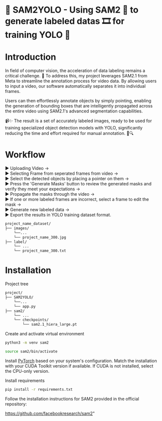 # 🚀 SAM2YOLO - Using SAM2 🤖 to generate labeled datas 🎞️ for training YOLO 🚀
  
  
# Introduction
  
  
In field of computer vision, the acceleration of data labeling remains a critical challenge. 🎯 To address this, my project leverages SAM2.1 from Meta to streamline the annotation process for video data. By allowing users to input a video, our software automatically separates it into individual frames.  

Users can then effortlessly annotate objects by simply pointing, enabling the generation of bounding boxes that are intelligently propagated across the entire video using SAM2.1's advanced segmentation capabilities.  

📹✨ The result is a set of accurately labeled images, ready to be used for training specialized object detection models with YOLO, significantly reducing the time and effort required for manual annotation. 🚀🔍  
  
  
  
# Workflow
  
  
▶️ Uploading Video ->  
▶️ Selecting Frame from seperated frames from video ->  
▶️ Select the detected objects by placing a pointer on them ->  
▶️ Press the 'Generate Masks' button to review the generated masks and verify they meet your expectations ->  
▶️ Propagate the masks through the video ->  
▶️ If one or more labeled frames are incorrect, select a frame to edit the mask ->  
▶️ Generate new labeled data ->  
▶️ Export the results in YOLO training dataset format. 
```bash
project_name_dataset/
├── images/
    └──...
    └── project_name_300.jpg
├── label/
    └── ...
    └── project_name_300.txt
```
  
  
# Installation

  
Project tree
```bash
project/
├── SAM2YOLO/
    └──...
    └── app.py
├── sam2/
    └── ...
    └── checkpoints/
        └── sam2.1_hiera_large.pt
```
  
Create and activate virtual environment
```bash
python3 -m venv sam2

source sam2/bin/activate
```
  
Install [PyTorch](https://pytorch.org/get-started/locally/) based on your system's configuration. Match the installation with your CUDA Toolkit version if available. If CUDA is not installed, select the CPU-only version.
  
Install requirements

```bash
pip install -r requirements.txt
```

Follow the installation instructions for SAM2 provided in the official repository:

https://github.com/facebookresearch/sam2"
